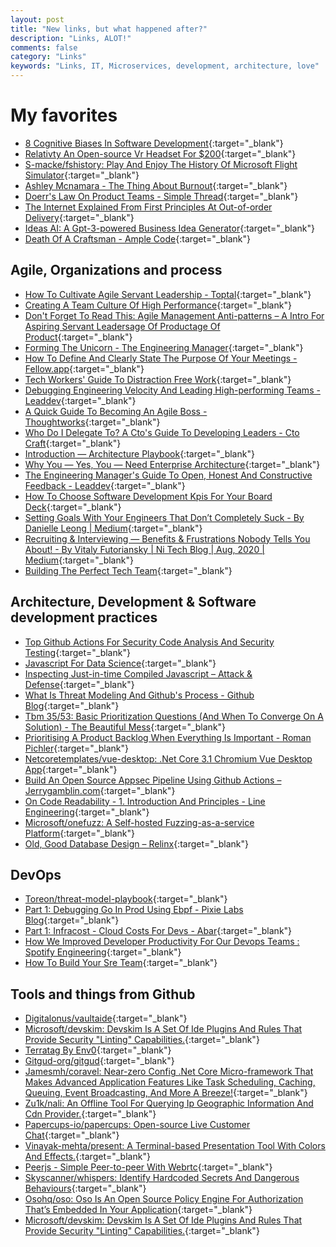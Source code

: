 ```yaml
---
layout: post
title: "New links, but what happened after?"
description: "Links, ALOT!"
comments: false
category: "Links"
keywords: "Links, IT, Microservices, development, architecture, love"
---
```

<!-- markdownlint-disable MD033 MD020 MD025-->
# My favorites<a name="favorites"></a>

- [8 Cognitive Biases In Software Development](https://thevaluable.dev/cognitive-bias-software-development/){:target="_blank"}
- [Relativty An Open-source Vr Headset For $200](https://www.relativty.com/){:target="_blank"}
- [S-macke/fshistory: Play And Enjoy The History Of Microsoft Flight Simulator](https://github.com/s-macke/FSHistory){:target="_blank"}
- [Ashley Mcnamara - The Thing About Burnout](https://www.youtube.com/watch?v=-TVdRgT2j54){:target="_blank"}
- [Doerr's Law On Product Teams - Simple Thread](https://www.simplethread.com/doerrs-law-on-product-teams/){:target="_blank"}
- [The Internet Explained From First Principles At Out-of-order Delivery](https://explained-from-first-principles.com/internet){:target="_blank"}
- [Ideas AI: A Gpt-3-powered Business Idea Generator](https://ideasai.net/){:target="_blank"}
- [Death Of A Craftsman - Ample Code](https://einarwh.wordpress.com/2020/04/05/death-of-a-craftsman/){:target="_blank"}

## Agile, Organizations and process<a name="agile"></a>

- [How To Cultivate Agile Servant Leadership - Toptal](https://www.toptal.com/project-managers/agile/agile-servant-leadership){:target="_blank"}
- [Creating A Team Culture Of High Performance](https://www.skipprichard.com/creating-a-team-culture-of-high-performance/){:target="_blank"}
- [Don't Forget To Read This: Agile Management Anti-patterns – A Intro For Aspiring Servant Leadersage Of Productage Of Product](https://age-of-product.com/agile-management-anti-patterns/){:target="_blank"}
- [Forming The Unicorn - The Engineering Manager](https://www.theengineeringmanager.com/managing-managers/forming-the-unicorn/){:target="_blank"}
- [How To Define And Clearly State The Purpose Of Your Meetings - Fellow.app](https://fellow.app/blog/2020/how-to-define-and-clearly-state-the-purpose-of-your-meetings/?_hsmi=94700729&_hsenc=p2ANqtz-8NAX0DaLIbQ7G2HyYbMOX9u9K9PN8FhtbY2WMkNucifv5RpuLh5XoAsOyXGTo5lW9g3AzZO5oUWUVzUziEbi8ZUkNcyw){:target="_blank"}
- [Tech Workers' Guide To Distraction Free Work](http://stewiewrites.com/tech-workers-guide-to-distraction-free-work/){:target="_blank"}
- [Debugging Engineering Velocity And Leading High-performing Teams - Leaddev](https://leaddev.com/debugging-engineering-velocity-and-leading-high-performing-teams){:target="_blank"}
- [A Quick Guide To Becoming An Agile Boss - Thoughtworks](https://www.thoughtworks.com/insights/blog/quick-guide-becoming-agile-boss){:target="_blank"}
- [Who Do I Delegate To? A Cto's Guide To Developing Leaders - Cto Craft](https://ctocraft.com/blog/who-do-i-delegate-to-a-ctos-guide-to-developing-leaders/){:target="_blank"}
- [Introduction — Architecture Playbook](https://nocomplexity.com/documents/arplaybook/introduction.html){:target="_blank"}
- [Why You — Yes, You — Need Enterprise Architecture](https://sloanreview.mit.edu/article/why-you-yes-you-need-enterprise-architecture/?og=Home+Tiled){:target="_blank"}
- [The Engineering Manager's Guide To Open, Honest And Constructive Feedback - Leaddev](https://leaddev.com/engineering-managers-guide-open-honest-and-constructive-feedback?ref=range.co){:target="_blank"}
- [How To Choose Software Development Kpis For Your Board Deck](https://codeclimate.com/blog/engineering-kpis-board-deck/){:target="_blank"}
- [Setting Goals With Your Engineers That Don’t Completely Suck - By Danielle Leong | Medium](https://medium.com/@tsunamino/setting-goals-with-your-engineers-that-dont-completely-suck-cb76b87e4275){:target="_blank"}
- [Recruiting & Interviewing — Benefits & Frustrations Nobody Tells You About! - By Vitaly Futoriansky | Ni Tech Blog | Aug, 2020 | Medium](https://medium.com/ni-tech-talk/recruiting-interviewing-benefits-frustrations-nobody-tells-you-about-d1287db72dd1){:target="_blank"}
- [Building The Perfect Tech Team](https://humansplus.tech/building-the-perfect-tech-team/){:target="_blank"}

## Architecture, Development & Software development practices <a name="development"></a>

- [Top Github Actions For Security Code Analysis And Security Testing](https://zimmergren.net/github-actions-for-security-code-analysis/){:target="_blank"}
- [Javascript For Data Science](https://js4ds.org/){:target="_blank"}
- [Inspecting Just-in-time Compiled Javascript – Attack & Defense](https://blog.mozilla.org/attack-and-defense/2020/09/15/inspecting-just-in-time-compiled-javascript/){:target="_blank"}
- [What Is Threat Modeling And Github's Process - Github Blog](https://github.blog/2020-09-02-how-we-threat-model/){:target="_blank"}
- [Tbm 35/53: Basic Prioritization Questions (And When To Converge On A Solution) - The Beautiful Mess](https://cutlefish.substack.com/p/tbm-3553-basic-prioritization-questions){:target="_blank"}
- [Prioritising A Product Backlog When Everything Is Important - Roman Pichler](https://www.romanpichler.com/blog/prioritising-a-product-backlog-when-everything-is-important/){:target="_blank"}
- [Netcoretemplates/vue-desktop: .Net Core 3.1 Chromium Vue Desktop App](https://github.com/NetCoreTemplates/vue-desktop){:target="_blank"}
- [Build An Open Source Appsec Pipeline Using Github Actions – Jerrygamblin.com](https://jerrygamblin.com/2020/08/27/build-an-open-source-appsec-pipeline-using-github-actions/){:target="_blank"}
- [On Code Readability - 1. Introduction And Principles - Line Engineering](https://engineering.linecorp.com/en/blog/code-readability-vol1/){:target="_blank"}
- [Microsoft/onefuzz: A Self-hosted Fuzzing-as-a-service Platform](https://github.com/microsoft/onefuzz){:target="_blank"}
- [Old, Good Database Design – Relinx](https://relinx.io/2020/09/14/old-good-database-design/){:target="_blank"}

## DevOps<a name="devops"></a>

- [Toreon/threat-model-playbook](https://github.com/Toreon/threat-model-playbook){:target="_blank"}
- [Part 1: Debugging Go In Prod Using Ebpf - Pixie Labs Blog](https://blog.pixielabs.ai/blog/ebpf-function-tracing/post/){:target="_blank"}
- [Part 1: Infracost - Cloud Costs For Devs - Abar](https://www.abar.tech/articles/infracost-cloud-costs-for-devs/){:target="_blank"}
- [How We Improved Developer Productivity For Our Devops Teams : Spotify Engineering](https://engineering.atspotify.com/2020/08/27/how-we-improved-developer-productivity-for-our-devops-teams/){:target="_blank"}
- [How To Build Your Sre Team](https://www.blameless.com/blog/how-to-build-an-sre-team){:target="_blank"}

## Tools and things from Github <a name="tools"></a>

- [Digitalonus/vaultaide](https://github.com/DigitalOnUs/VaultAIDE){:target="_blank"}
- [Microsoft/devskim: Devskim Is A Set Of Ide Plugins And Rules That Provide Security "Linting" Capabilities.](https://github.com/microsoft/DevSkim){:target="_blank"}
- [Terratag By Env0](https://github.com/env0/terratag){:target="_blank"}
- [Gitgud-org/gitgud](https://github.com/GitGud-org/GitGud){:target="_blank"}
- [Jamesmh/coravel: Near-zero Config .Net Core Micro-framework That Makes Advanced Application Features Like Task Scheduling, Caching, Queuing, Event Broadcasting, And More A Breeze!](https://github.com/jamesmh/coravel){:target="_blank"}
- [Zu1k/nali: An Offline Tool For Querying Ip Geographic Information And Cdn Provider.](https://github.com/zu1k/nali){:target="_blank"}
- [Papercups-io/papercups: Open-source Live Customer Chat](https://github.com/papercups-io/papercups){:target="_blank"}
- [Vinayak-mehta/present: A Terminal-based Presentation Tool With Colors And Effects.](https://github.com/vinayak-mehta/present){:target="_blank"}
- [Peerjs - Simple Peer-to-peer With Webrtc](https://peerjs.com/){:target="_blank"}
- [Skyscanner/whispers: Identify Hardcoded Secrets And Dangerous Behaviours](https://github.com/Skyscanner/whispers){:target="_blank"}
- [Osohq/oso: Oso Is An Open Source Policy Engine For Authorization That’s Embedded In Your Application](https://github.com/osohq/oso/){:target="_blank"}
- [Microsoft/devskim: Devskim Is A Set Of Ide Plugins And Rules That Provide Security "Linting" Capabilities.](https://github.com/microsoft/DevSkim){:target="_blank"}